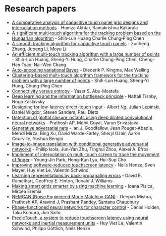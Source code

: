 # Research papers

* [A comparative analysis of capacitive touch panel grid designs and interpolation methods](https://ieeexplore.ieee.org/document/7026172) - Humza Akhtar, Ramakrishna Kakarala
* [A significant multi‐touch algorithm for the tracking problem based on the Hungarian algorithm](https://doi.org/10.1002/j.2168-0159.2013.tb06534.x) - Shih‐Lun Huang  Charlie Chung‐Ping Chen
* [A smooth tracking algorithm for capacitive touch panels](https://www.atlantis-press.com/proceedings/ceie-16/25872614) - Zucheng Zhang, Jupeng Li, Moyu Li
* [An efficient multi-touch tracking algorithm with a large number of points](https://ieeexplore.ieee.org/document/7034205) - Shih-Lun Huang, Sheng-Yi Hung, Charlie Chung-Ping Chen, Cheng-Han Tsao, Nai-Wen Chang
* [Auto-encoding variational Bayes](https://arxiv.org/abs/1312.6114) - Diederik P. Kingma, Max Welling
* [Clustering-based multi-touch algorithm framework for the tracking problem with a large number of points](https://dl.acm.org/citation.cfm?id=2755917) - Shih-Lun Huang, Sheng-Yi Hung, Chung-Ping Chen
* [Connectivity versus entropy](https://papers.nips.cc/paper/63-connectivity-versus-entropy) - Yaser S. Abu-Mostafa
* [Deep learning and the information bottleneck principle](https://ieeexplore.ieee.org/document/7133169) - Naftali Tishby, Noga Zaslavsky
* [Designing for low-latency direct-touch input](https://dl.acm.org/citation.cfm?id=2380174) - Albert Ng, Julian Lepinski, Daniel Wigdor, Steven Sanders, Paul Dietz
* [Detection of glottal closure instants using deep dilated convolutional neural networks](https://arxiv.org/abs/1804.10147) - Prathosh AP, Mohit Goyal, Varun Srivastava
* [Generative adversarial nets](https://arxiv.org/abs/1406.2661) - Ian J. Goodfellow, Jean Pouget-Abadie, Mehdi Mirza, Bing Xu, David Warde-Farley, Sherjil Ozair, Aaron Courville, Yoshua Bengio
* [Image-to-image translation with conditional generative adversarial networks](https://arxiv.org/abs/1611.07004) - Phillip Isola, Jun-Yan Zhu, Tinghui Zhou, Alexei A. Efros
* [Implement of interpolation on multi-touch screen to trace the movement of finger](https://ieeexplore.ieee.org/document/6950607) - Young-Jin Park, Hong-Kun Lyu, Hui-Sup Cho
* [Improving software-reduced touchscreen latency](https://dl.acm.org/citation.cfm?id=3098279.3122150) - Neils Henze, Sven Mayer, Huy Viet Le, Valentin Schwind
* [Learning representations by back-propagating errors](https://www.nature.com/articles/323533a0) - David E. Rumelhart, Geoffrey E. Hinton, Ronald J. Williams
* [Making smart grids smarter by using machine learning](https://ieeexplore.ieee.org/document/6125536) - Ioana Pisica, Mircea Eremia
* [NEMGAN (Noise Engineered Mode Matching GAN)](https://arxiv.org/abs/1811.03692) - Deepak Mishra, Prathosh AP, Aravind J, Prashant Pandey, Santanu Chaudhury
* [Phase-functioned neural networks for character control](https://dl.acm.org/citation.cfm?id=3073663) - Daniel Holden, Taku Komura, Jun Saito
* [PredicTouch, a system to reduce touchscreen latency using neural networks and inertial measurement units](https://dl.acm.org/citation.cfm?id=3134138) - Huy Viet Le, Valentin Schwind, 	Philipp Göttlich, Niels Henze
